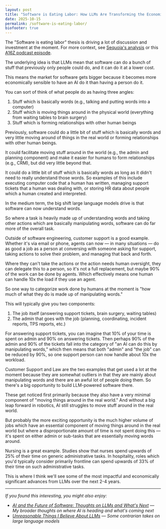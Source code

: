 ```yaml
---
layout: post
title: "Software is Eating Labor: How LLMs Are Transforming the Economics of Work"
date: 2025-10-15
permalink: /software-is-eating-labor/
biofooter: true
---
```


The "Software is eating labor" thesis is driving a lot of discussion and investment at the moment. For more context, see [Sequoia's analysis](https://www.sequoiacap.com/article/10t-ai-revolution/) or this [A16Z podcast episode](https://open.spotify.com/episode/4QCjZlEzijkVWEQY8L4sIL?si=07e7059da5674c1a).

The underlying idea is that LLMs mean that software can do a bunch of stuff that previously only people could do, and it can do it at a lower cost.

This means the market for software gets bigger because it becomes more economically sensible to have an AI do it than having a person do it.

You can sort of think of what people do as having three angles:

1. Stuff which is basically words (e.g., talking and putting words into a computer)
2. Stuff which is moving things around in the physical world (everything from waiting tables to brain surgery)
3. Stuff which is forming relationships with other human beings

Previously, software could do a little bit of stuff which is basically words and very little moving around of things in the real world or forming relationships with other human beings.

It could facilitate moving stuff around in the world (e.g., the admin and planning component) and make it easier for humans to form relationships (e.g., CRM), but did very little beyond that.

It could do a little bit of stuff which is basically words as long as it didn't need to really understand those words. So examples of this include executing computer code that a human has written, managing support tickets that a human was dealing with, or storing HR data about people which a human created and interpreted.

In the medium term, the big shift large language models drive is that software can now understand words.

So where a task is heavily made up of understanding words and taking other actions which are basically manipulating words, software can do far more of the overall task.

Outside of software engineering, customer support is a good example. Whether it's via email or phone, agents can now — in many situations — do as good a job as a person at conversing with someone asking for support, taking actions to solve their problem, and managing that back and forth.

Where they can't take the actions or the action needs human oversight, they can delegate this to a person, so it's not a full replacement, but maybe 90% of the work can be done by agents. Which effectively means one human can handle 10x the load if they use an agent.

So one way to categorize work done by humans at the moment is "how much of what they do is made up of manipulating words."

This will typically give you two components:

1. The job itself (answering support tickets, brain surgery, waiting tables)
2. The admin that goes with the job (planning, coordinating, incident reports, TPS reports, etc.)

For answering support tickets, you can imagine that 10% of your time is spent on admin and 90% on answering tickets. Then perhaps 90% of the admin and 90% of the tickets fall into the category of "an AI can do this by manipulating words," which then means that both "admin" and "the job" can be reduced by 90%, so one support person can now handle about 10x the workload.

Customer Support and Law are the two examples that get used a lot at the moment because they are somewhat outliers in that they are mainly about manipulating words and there are an awful lot of people doing them. So there's a big opportunity to build LLM-powered software there.

These get noticed first primarily because they also have a very minimal component of "moving things around in the real world." And without a big leap forward in robotics, AI still struggles to move stuff around in the real world.

But probably the more exciting opportunity is the much higher volume of jobs which have an essential component of moving things around in the real world but where a disproportionate amount of time is not spent doing this — it's spent on either admin or sub-tasks that are essentially moving words around.

Nursing is a great example. Studies show that nurses spend upwards of 25% of their time on generic administrative tasks. In hospitality, roles which you'd typically consider primarily frontline can spend upwards of 33% of their time on such administrative tasks.

This is where I think we'll see some of the most impactful and economically significant advances from LLMs over the next 2-4 years.

---

*If you found this interesting, you might also enjoy:*
- *[AI and the Future of Software: Thoughts on LLMs and What's Next](/ai-and-the-future-of-software/) — My broader thoughts on where AI is heading and what's coming next*
- *[Unreasonable Things I Believe About LLMs](/unreasonable-things-i-believe-about-llms/) — Some contrarian takes on large language models*